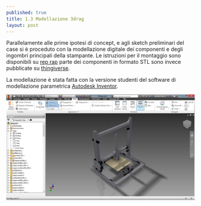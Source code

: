 ```yaml
---
published: true
title: 1.3 Modellazione 3drag
layout: post
---
```

Parallelamente alle prime ipotesi di concept, e agli sketch preliminari del case si è proceduto con la modellazione digitale dei componenti e degli ingombri principali della stampante. 
Le istruzioni per il montaggio sono disponibili su [rep rap](http://reprap.org/wiki/3drag) parte dei componenti in formato STL sono invece pubblicate su [thingiverse](http://www.thingiverse.com/thing:203292/#files).

La modellazione è stata fatta con la versione studenti del software di modellazione parametrica [Autodesk Inventor](http://www.autodesk.it/products/inventor/overview). 


![3drag_model](https://github.com/Giuzzo/Giuzzo.github.io/blob/master/link_img/30.JPG?raw=true)